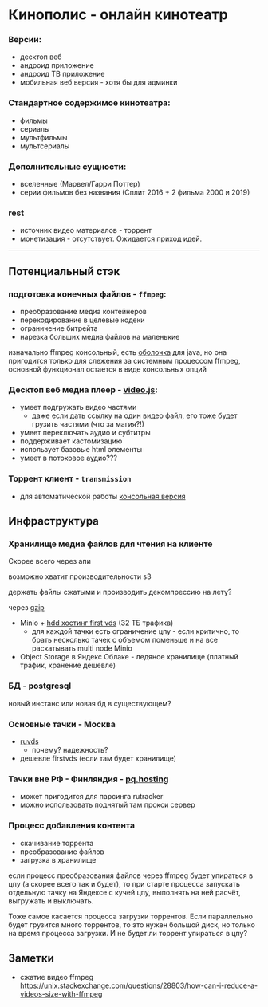 # Кинополис - онлайн кинотеатр

### Версии:
- десктоп веб
- андроид приложение
- андроид ТВ приложение
- мобильная веб версия - хотя бы для админки

### Стандартное содержимое кинотеатра:
- фильмы
- сериалы
- мультфильмы
- мультсериалы

### Дополнительные сущности:
- вселенные (Марвел/Гарри Поттер)
- серии фильмов без названия (Сплит 2016 + 2 фильма 2000 и 2019)

### rest
- источник видео материалов - торрент
- монетизация - отсутствует. Ожидается приход идей.

---

## Потенциальный стэк
### подготовка конечных файлов - `ffmpeg`:
- преобразование медиа контейнеров
- перекодирование в целевые кодеки
- ограничение битрейта
- нарезка больших медиа файлов на маленькие

изначально ffmpeg консольный, есть [оболочка](https://github.com/bramp/ffmpeg-cli-wrapper) для java, но она пригодится только для слежения за системным процессом ffmpeg, основной функционал остается в виде консольных опций

### Десктоп веб медиа плеер - [video.js](https://videojs.com/):
- умеет подгружать видео частями
  - даже если дать ссылку на один видео файл, его тоже будет грузить частями (что за магия?!)
- умеет переключать аудио и субтитры
- поддерживает кастомизацию
- использует базовые html элементы
- умеет в потоковое аудио???
### Торрент клиент - `transmission`
- для автоматической работы [консольная версия](https://cli-ck.io/transmission-cli-user-guide/)

## Инфраструктура
### Хранилище медиа файлов для чтения на клиенте

Скорее всего через апи

возможно хватит производительности s3

держать файлы сжатыми и производить декомпрессию на лету?

через [gzip](https://www.baeldung.com/cs/zlib-vs-gzip-vs-zip#gzip)

- Minio + [hdd хостинг first vds](https://firstvds.ru/storage-vds) (32 ТБ трафика)
  - для каждой тачки есть ограничение цпу - если критично, то брать несколько тачек с объемом поменьше и на все раскатывать multi node Minio
- Object Storage в Яндекс Облаке - ледяное хранилище (платный трафик, хранение дешевле)

### БД - postgresql

новый инстанс или новая бд в существующем?

### Основные тачки - Москва
- [ruvds](https://ruvds.com/ru-rub)
  - почему? надежность?
- дешевле firstvds (если там будет хранилище)

### Тачки вне РФ - Финляндия - [pq.hosting](http://pq.hosting/)
- может пригодится для парсинга rutracker
- можно использовать поднятый там прокси сервер

### Процесс добавления контента
- скачивание торрента
- преобразование файлов
- загрузка в хранилище

если процесс преобразования файлов через 
ffmpeg будет упираться в цпу 
(а скорее всего так и будет), то 
при старте процесса запускать отдельную тачку 
на Яндексе с кучей цпу, 
выполнять на ней расчёт, выгружать и выключать.

Тоже самое касается процесса загрузки торрентов. 
Если параллельно будет грузится много торрентов, то 
это нужен большой диск, но только на время процесса загрузки.
И не будет ли торрент упираться в цпу?


## Заметки
- сжатие видео ffmpeg https://unix.stackexchange.com/questions/28803/how-can-i-reduce-a-videos-size-with-ffmpeg
